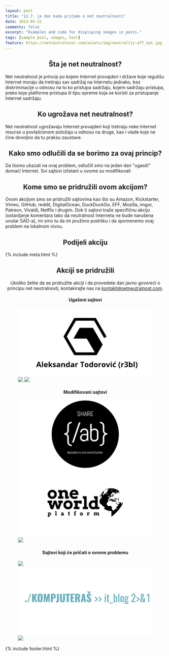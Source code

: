 ```yaml
---
layout: post
title: "12.7. je dan kada pričamo o net neutralnosti"
date: 2013-05-22
comments: false
excerpt: "Examples and code for displaying images in posts."
tags: [sample post, images, test]
feature: https://netneutralnost.com/assets/img/neutrality-eff_opt.jpg
---
```


<h2 align="center"> Šta je net neutralnost?</h2>

Net neutralnost je princip po kojem Internet provajderi i države koje regulišu Internet moraju da tretiraju sav sadržaj na Internetu jednako, bez diskriminacije u odnosu na to ko pristupa sadržaju, kojem sadržaju pristupa, preko koje platforme pristupa ili tipu opreme koja se koristi za pristupanje Internet sadržaju.

<h2 align="center">Ko ugrožava net neutralnost?</h2>

Net neutralnost ugrožavaju Internet provajderi koji tretiraju neke Internet resurse u povlašćenom položaju u odnosu na druge, kao i vlade koje ne čine dovoljno da tu praksu zaustave.

<h2 align="center">Kako smo odlučili da se borimo za ovaj princip?</h2>

Da bismo ukazali na ovaj problem, odlučili smo na jedan dan "ugasiti" domaći Internet. Svi sajtovi izlistani u ovome su modifikovali

<h2 align="center">Kome smo se pridružili ovom akcijom?</h2>

Ovom akcijom smo se pridružili sajtovima kao što su Amazon, Kickstarter, Vimeo, GitHub, reddit, DigitalOcean, DuckDuckGo, EFF, Mozilla, imgur, Patreon, Vivaldi, Netflix i drugim. Dok ti sajtovi traže specifičnu akciju (ostavljanje komentara tako da neutralnost Interneta ne bude narušena unutar SAD-a), mi smo tu da im pružimo podršku i da spomenemo ovaj problem na lokalnom nivou.

<h2 align="center">Podijeli akciju</h2>

<div class="post-title">
	<div class="entry-meta">
		{% include meta.html %}
	</div>
</div>

<!--<h2 align="center">Zakonska regulativa</h2>

<figure class="half">
	<a href="#"><img src="assets/img/saznaj-vise/bih.png"></a>
	<a href="#"><img src="assets/img/saznaj-vise/mne.png"></a>
	<a href="#"><img src="assets/img/saznaj-vise/cro.png"></a>
	<a href="#"><img src="assets/img/saznaj-vise/ser.png"></a>
	<a href="#"><img src="assets/img/saznaj-vise/eur.png"></a>
	<a href="#"><img src="assets/img/saznaj-vise/usa.png"></a>
	<figcaption></figcaption>
</figure>-->

<h2 align="center">Akciji se pridružili</h2>

<div align="center">
Ukoliko želite da se pridružite akciji i da provedete dan javno govoreći o principu net neutralnosti, kontakirajte nas na <a href="mailto:kontakt@netneutralnost.com">kontakt@netneutralnost.com</a>.
</div>

<h4 align="center">Ugašeni sajtovi</h4>

<figure class="third">
	<a href="https://blog.r3bl.me"><img src="assets/img/partners/r3bl.png"></a>
	<a href="#"><img src="https://placehold.it/600x300.jpg"></a>
	<a href="#"><img src="https://placehold.it/600x300.jpg"></a>
	<figcaption></figcaption>
</figure>

<h4 align="center">Modifikovani sajtovi</h4>

<figure class="third">
	<a href="https://labs.rs"><img src="assets/img/partners/share-lab.png"></a>
	<a href="https://oneworldplatform.net/"><img src="assets/img/partners/owplatform.png"></a>
	<a href="#"><img src="https://placehold.it/600x300.jpg"></a>
	<figcaption></figcaption>
</figure>

<h4 align="center">Sajtovi koji će pričati o ovome problemu</h4>

<figure class="third">
	<a href="#"><a href="#"><img src="https://placehold.it/600x300.jpg"></a></a>
	<a href="https://kompjuteras.com"><img src="assets/img/partners/kompjuteras.png"></a>
	<a href="#"><img src="https://placehold.it/600x300.jpg"></a>
	<figcaption></figcaption>
</figure>

{% include footer.html %}
